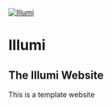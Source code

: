 [![Illumi](https://github.com/MarleyS439/illumi/blob/master/assets/images/Litera.png)](https://github.com/MarleyS439/illumi/blob/main/public/assets/images/Captura%20de%20tela.avif)

# Illumi

## The Illumi Website

This is a template website
